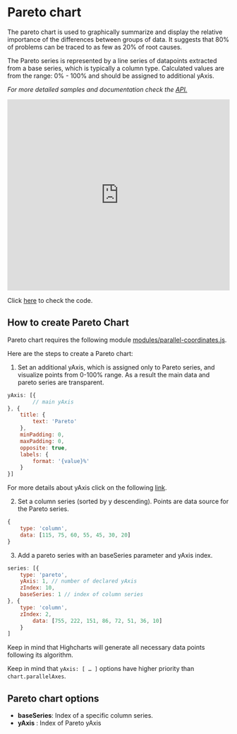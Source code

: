 Pareto chart
===

The pareto chart is used to graphically summarize and display the relative importance of the differences between groups of data. It suggests that 80% of problems can be traced to as few as 20% of root causes.

The Pareto series is represented by a line series of datapoints extracted from a base series, which is typically a column type. Calculated values are from the range: 0% - 100% and should be assigned to additional yAxis.

_For more detailed samples and documentation check the [API.](https://api.highcharts.com/highcharts/plotOptions.pareto)_

<iframe style="width: 100%; height: 432px; border: none;" src=https://www.highcharts.com/samples/embed/highcharts/demo/pareto allow="fullscreen"></iframe>

Click [here](https://jsfiddle.net/gh/get/library/pure/highcharts/highcharts/tree/master/samples/highcharts/demo/pareto/) to check the code.

How to create Pareto Chart
--------------------------

Pareto chart requires the following module [modules/parallel-coordinates.js](https://code.highcharts.com/modules/parallel-coordinates.js).

Here are the steps to create a Pareto chart:

1. Set an additional yAxis, which is assigned only to Pareto series, and visualize points from 0-100% range. As a result the main data and pareto series are transparent.

```js
yAxis: [{
        // main yAxis
}, {
    title: {
        text: 'Pareto'
    },
    minPadding: 0,
    maxPadding: 0,
    opposite: true,
    labels: {
        format: '{value}%'
    }
}]
```  

For more details about yAxis click on the following [link](https://api.highcharts.com/highcharts/yAxis).

2. Set a column series (sorted by y descending). Points are data source for the Pareto series.

```js
{
    type: 'column',
    data: [115, 75, 60, 55, 45, 30, 20]
}
```
    

3. Add a pareto series with an baseSeries parameter and yAxis index.

```js
series: [{
    type: 'pareto',
    yAxis: 1, // number of declared yAxis
    zIndex: 10,
    baseSeries: 1 // index of column series
}, {
    type: 'column',
    zIndex: 2,
        data: [755, 222, 151, 86, 72, 51, 36, 10]
    }  
]
```

Keep in mind that Highcharts will generate all necessary data points following its algorithm.

Keep in mind that `yAxis: [ … ]` options have higher priority than `chart.parallelAxes`.

Pareto chart options
--------------------

*   **baseSeries**: Index of a specific column series.
*   **yAxis** : Index of Pareto yAxis
